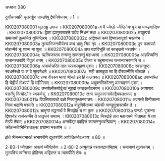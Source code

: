 अध्यायः 080

दुर्योधनम्प्रति धृतराष्ट्रेण पाण्डवेषु द्वेषनिषेधनम् ॥ 1 ॥

KK0207080001	धृतराष्ट्र उवाच ।
KK0207080001a	त्वं वै ज्येष्ठो ज्यैष्ठिनेयः पुत्र मा पाण्डवान्द्विषः ।
KK0207080001c	द्वेष्टा ह्यसुखमादत्ते यथैव निधनं तथा ॥
KK0207080002a	अव्युत्पन्नं समानार्थं तुल्यमित्रं युधिष्ठिरम् ।
KK0207080002c	अद्विषन्तं कथं द्विष्यात्त्वादृशो भरतर्षभ ॥
KK0207080003a	तुल्याभिजनवीर्यश्च कथं भ्रातुः श्रियं नृप ।
KK0207080003c	पुत्र कामयसे मोहान्मैवं भूः शाम्य मा शुचः ॥
KK0207080004a	अथ यज्ञविभूतिं तां काङ्क्षसे भरतर्षभ ।
KK0207080004c	ऋत्विजस्तव तन्वन्तु सप्ततन्तुं महाध्वरम् ॥
KK0207080005a	आहरिष्यन्ति राजानस्तवापि विपुलं धनम् ।
KK0207080005c	प्रीत्या च बहुमानाच्च रत्नान्याभरणानि च ॥
KK0207080006a	अनार्याचरितं तात परस्वस्पृहणं भृशम् ।
KK0207080006c	स्वसन्तुष्टः स्वधर्मस्थो यः स वै सुखमेधते ॥
KK0207080007a	`मही कामदुघा सा हि वीरपत्नीति चोच्यते ।
KK0207080007c	तथा वीरस्य भार्या श्रीस्ते इमे हि कलत्रवत् ॥
KK0207080008ac	तवाप्यस्ति हि चेद्वीर्यं भोक्ष्यसे हि महीमिमाम् ॥
KK0207080009a	अयुक्तमिदमेतत्तु परस्वहरणं भृशम् ।
KK0207080009c	उभयोर्लोकयोर्दुःखं सुहृदां काङ्क्षतोऽनयम् ॥
KK0207080010a	अव्यापारः परार्तेषु नित्योद्योगः स्वकर्मसु ।
KK0207080010c	रक्षणं समुपात्तानामेतद्वैभवलक्षणम् ॥
KK0207080011a	विपत्तिष्वव्यथो दक्षो नित्यमुत्थानवान्नरः ।
KK0207080011c	अप्रमत्तो विनीतात्मा नित्यं भद्राणि पश्यति ॥
KK0207080012a	बाहूनिवैतान्मा च्छेत्सीः पाण्डुपुत्रास्तथैव ते ।
KK0207080012c	भ्रातॄणां तद्धनार्थं वै मित्रद्रोहं च मा कुरु ॥
KK0207080013a	पाण्डोः पुत्रान्मा द्विषस्वेह राजंस्तथैव ते भ्रातृधनं समग्रम् ।
KK0207080013c	मित्रद्रोहे तात महानघर्मः पितामहा ये तव तेऽपि तेषाम् ॥
KK0207080014a	अन्तर्वेद्यां ददद्वित्तं कामाननुभवन्प्रियान् ।
KK0207080014c	क्रीडन्स्त्रीभिर्निरातङ्कः प्रशाम्य भरतर्षभ ॥ ॥

इति श्रीमन्महाभारते सभापर्वणि द्यूतपर्वणि अशीतितमोऽध्यायः ॥ 80 ॥

2-80-1 ज्येष्ठाया अपत्यं ज्यैष्ठिनेयः ॥ 2-80-2 अव्युत्पन्नं परकपटानभिज्ञम् । समानार्थं तुल्यधनम् । तुल्यमित्रं त्वन्मित्रा द्रोहिणम् अद्विषन्तं च त्वामपीति शेषः ॥
